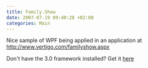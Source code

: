 ```yaml
---
title: Family.Show
date: 2007-07-19 09:40:28 +02:00
categories: Main
---
```

<P>Nice sample of WPF being applied in an application at <A href="http://www.vertigo.com/familyshow.aspx">http://www.vertigo.com/familyshow.aspx</A></P>
<P>Don't have the 3.0 framework installed? Get it <A href="http://www.microsoft.com/downloads/details.aspx?FamilyId=10CC340B-F857-4A14-83F5-25634C3BF043&displaylang=en">here</A></P>
